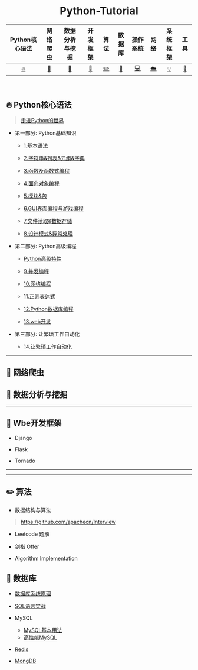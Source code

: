 <h1 align="center">Python-Tutorial</h1>


| Python核心语法 | 网络爬虫 | 数据分析与挖掘 | 开发框架 | 算法 | 数据库 | 操作系统 | 网络 | 系统框架  | 工具 |
| :--------: | :---------: | :---------: | :---------: | :---------: | :---------:| :---------: | :-------: | :-------:| :------:|
| [:fire:](#fire-Python核心语法) | [:memo:](#memo-网络爬虫)|[:watermelon:](#watermelon-数据分析与挖掘) | [:art:](#art-开发框架) |[:pencil2:](#pencil2-算法)|  [:floppy_disk:](#floppy_disk-数据库)| [:computer:](#computer-操作系统)| [:cloud:](#cloud-网络)| [:bulb:](#bulb-系统框架)|[:wrench:](#wrench-工具) |

<br>

## :fire: Python核心语法

> [走进Python的世界](https://github.com/jianyongqing/Python-Tutorial/blob/master/Notes/00.%E8%B5%B0%E8%BF%9BPython%E7%9A%84%E4%B8%96%E7%95%8C.md)

- 第一部分: Python基础知识

  - [1.基本语法](https://github.com/jianyongqing/Python-Tutorial/blob/master/Notes/01.%E5%9F%BA%E6%9C%AC%E8%AF%AD%E6%B3%95.md)

  - [2.字符串&列表&元组&字典](https://github.com/jianyongqing/Python-Tutorial/blob/master/Notes/02.%E5%AD%97%E7%AC%A6%E4%B8%B2%26%E5%88%97%E8%A1%A8%26%E5%85%83%E7%BB%84%26%E5%AD%97%E5%85%B8.md)

  - [3.函数及函数式编程](https://github.com/jianyongqing/Python-Tutorial/blob/master/Notes/03.%E5%87%BD%E6%95%B0%E5%8F%8A%E5%87%BD%E6%95%B0%E5%BC%8F%E7%BC%96%E7%A8%8B.md)

  - [4.面向对象编程](https://github.com/jianyongqing/Python-Tutorial/blob/master/Notes/04.%E9%9D%A2%E5%90%91%E5%AF%B9%E8%B1%A1%E7%BC%96%E7%A8%8B.md)
  
  - [5.模块&包](https://github.com/jianyongqing/Python-Tutorial/blob/master/Notes/05.%E6%A8%A1%E5%9D%97%26%E5%8C%85.md)

  - [6.GUI界面编程与游戏编程](https://github.com/jianyongqing/Python-Tutorial/blob/master/Notes/06.GUI%E7%95%8C%E9%9D%A2%E7%BC%96%E7%A8%8B%E4%B8%8E%E6%B8%B8%E6%88%8F%E7%BC%96%E7%A8%8B.md)

  - [7.文件读取&数据存储](https://github.com/jianyongqing/Python-Tutorial/blob/master/Notes/07.%E6%96%87%E4%BB%B6%E8%AF%BB%E5%8F%96%26%E6%95%B0%E6%8D%AE%E5%AD%98%E5%82%A8.md)

  - [8.设计模式&异常处理](https://github.com/jianyongqing/Python-Tutorial/blob/master/Notes/08.%E8%AE%BE%E8%AE%A1%E6%A8%A1%E5%BC%8F%26%E5%BC%82%E5%B8%B8%E5%A4%84%E7%90%86.md)

- 第二部分: Python高级编程

  - [Python高级特性](https://github.com/jianyongqing/Python-Tutorial/blob/master/Notes/Python%E9%AB%98%E7%BA%A7%E7%89%B9%E6%80%A7.md)
  
  - [9.并发编程](https://github.com/jianyongqing/Python-Tutorial/blob/master/Notes/09.%E5%B9%B6%E5%8F%91%E7%BC%96%E7%A8%8B.md)

  - [10.网络编程](https://github.com/jianyongqing/Python-Tutorial/blob/master/Notes/10.%E7%BD%91%E7%BB%9C%E7%BC%96%E7%A8%8B.md)

  - [11.正则表达式](https://github.com/jianyongqing/Python-Tutorial/blob/master/Notes/11.%E6%AD%A3%E5%88%99%E8%A1%A8%E8%BE%BE%E5%BC%8F.md)

  - [12.Python数据库编程](https://github.com/jianyongqing/Python-Tutorial/blob/master/Notes/12.Python%E6%95%B0%E6%8D%AE%E5%BA%93%E7%BC%96%E7%A8%8B.md)

  - [13.web开发](https://github.com/jianyongqing/Python-Tutorial/blob/master/Notes/13.web%E5%BC%80%E5%8F%91.md)

- 第三部分: 让繁琐工作自动化

  - [14.让繁琐工作自动化](https://github.com/jianyongqing/Python-Tutorial/blob/master/Notes/14.%E8%AE%A9%E7%B9%81%E7%90%90%E5%B7%A5%E4%BD%9C%E8%87%AA%E5%8A%A8%E5%8C%96.md)

----------------------------------------------------------------------------------------------------------------------------------------

## :memo: 网络爬虫

## :watermelon: 数据分析与挖掘

----------------------------------------------------------------------------------------------------------------------------------------

## :art: Wbe开发框架

- Django

- Flask

- Tornado

----------------------------------------------------------------------------------------------------------------------------------------

----------------------------------------------------------------------------------------------------------------------------------------

## :pencil2: 算法

- 数据结构与算法

> https://github.com/apachecn/Interview

- Leetcode 题解

- 剑指 Offer

- Algorithm Implementation

## :floppy_disk: 数据库

- [数据库系统原理](https://github.com/jianyongqing/Python-Tutorial/blob/master/Notes-Two/%E6%95%B0%E6%8D%AE%E5%BA%93/%E6%95%B0%E6%8D%AE%E5%BA%93%E7%B3%BB%E7%BB%9F%E5%8E%9F%E7%90%86.md)

- [SQL语言实战](https://github.com/jianyongqing/Python-Tutorial/blob/master/Notes-Two/%E6%95%B0%E6%8D%AE%E5%BA%93/SQL%E8%AF%AD%E8%A8%80%E5%AE%9E%E6%88%98.sql)

- MySQL
  - [MySQL基本用法](https://github.com/jianyongqing/Python-Tutorial/blob/master/Notes-Two/%E6%95%B0%E6%8D%AE%E5%BA%93/MySQL%E5%9F%BA%E6%9C%AC%E7%94%A8%E6%B3%95.md)
  - [高性能MySQL](https://github.com/jianyongqing/Python-Tutorial/blob/master/Notes-Two/%E6%95%B0%E6%8D%AE%E5%BA%93/%E9%AB%98%E6%80%A7%E8%83%BDMySQL.md)
  
- [Redis](https://github.com/jianyongqing/Python-Tutorial/blob/master/Notes-Two/%E6%95%B0%E6%8D%AE%E5%BA%93/Redis.md)

- [MongDB](https://github.com/jianyongqing/Python-Tutorial/blob/master/Notes-Two/%E6%95%B0%E6%8D%AE%E5%BA%93/Redis.md)


